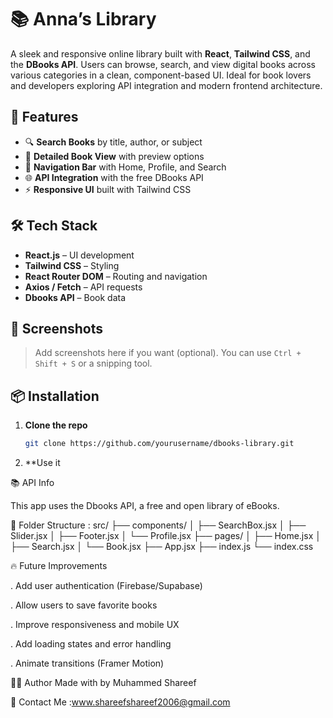 # 📚 Anna’s Library

A sleek and responsive online library built with **React**, **Tailwind CSS**, and the **DBooks API**. Users can browse, search, and view digital books across various categories in a clean, component-based UI. Ideal for book lovers and developers exploring API integration and modern frontend architecture.

## 🚀 Features

- 🔍 **Search Books** by title, author, or subject
- 📖 **Detailed Book View** with preview options
- 🧭 **Navigation Bar** with Home, Profile, and Search
- 🌐 **API Integration** with the free DBooks API
- ⚡ **Responsive UI** built with Tailwind CSS

## 🛠️ Tech Stack

- **React.js** – UI development
- **Tailwind CSS** – Styling
- **React Router DOM** – Routing and navigation
- **Axios / Fetch** – API requests
- **Dbooks API** – Book data

## 📸 Screenshots

> Add screenshots here if you want (optional). You can use `Ctrl + Shift + S` or a snipping tool.

## 📦 Installation

1. **Clone the repo**
   ```bash
   git clone https://github.com/yourusername/dbooks-library.git
2. **Use it

📚 API Info

This app uses the Dbooks API, a free and open library of eBooks.

📁 Folder Structure : 
src/
├── components/
│   ├── SearchBox.jsx
│   ├── Slider.jsx
│   ├── Footer.jsx
│   └── Profile.jsx
├── pages/
│   ├── Home.jsx
│   ├── Search.jsx
│   └── Book.jsx
├── App.jsx
├── index.js
└── index.css

🔥 Future Improvements

. Add user authentication (Firebase/Supabase)

. Allow users to save favorite books

. Improve responsiveness and mobile UX

. Add loading states and error handling

. Animate transitions (Framer Motion)

👨‍💻 Author
Made with by Muhammed Shareef

🔗 Contact Me :www.shareefshareef2006@gmail.com


